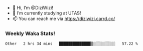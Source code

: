 - 👋 Hi, I’m @DiziWizi!
- 🌱 I’m currently studying at UTAS!
- 📫 You can reach me via https://diziwizi.carrd.co/

### Weekly Waka Stats!
<!--START_SECTION:waka-->

```text
Other   2 hrs 34 mins   ██████████████▒░░░░░░░░░░   57.22 %
```

<!--END_SECTION:waka-->

